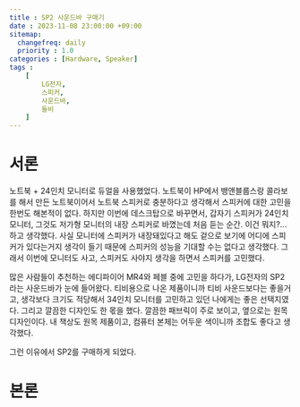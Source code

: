 ```yaml
---
title : SP2 사운드바 구매기
date : 2023-11-08 23:00:00 +09:00
sitemap:
  changefreq: daily
  priority : 1.0
categories : [Hardware, Speaker]
tags :
    [ 
        LG전자,
        스피커,
        사운드바,
        돌비
    ]
---
```


# 서론
노트북 + 24인치 모니터로 듀얼을 사용했었다. 노트북이 HP에서 뱅앤블룹스랑 콜라보를 해서 만든 노트북이어서 노트북 스피커로 충분하다고 생각해서 스피커에 대한 고민을 한번도 해본적이 없다. 하지만 이번에 데스크탑으로 바꾸면서, 갑자기 스피커가 24인치 모니터, 그것도 저가형 모니터의 내장 스피커로 바꼈는데 처음 듣는 순간. 이건 뭐지?... 하고 생각했다. 사실 모니터에 스피커가 내장돼있다고 해도 겉으로 보기에 어디에 스피커가 있다는거지 생각이 들기 때문에 스피커의 성능을 기대할 수는 없다고 생각했다. 그래서 이번에 모니터도 사고, 스피커도 사야지 생각을 하면서 스피커를 고민했다. 

많은 사람들이 추천하는 에디파이어 MR4와 페블 중에 고민을 하다가, LG전자의 SP2라는 사운드바가 눈에 들어왔다. 티비용으로 나온 제품이니까 티비 사운드보다는 좋을거고, 생각보다 크기도 적당해서 34인치 모니터를 고민하고 있던 나에게는 좋은 선택지였다. 그리고 깔끔한 디자인도 한 몫을 했다. 깔끔한 패브릭이 주로 보이고, 옆으로는 원목 디자인이다. 내 책상도 원목 제품이고, 컴퓨터 본체는 어두운 색이니까 조합도 좋다고 생각했다.

그런 이유에서 SP2를 구매하게 되었다.

# 본론



